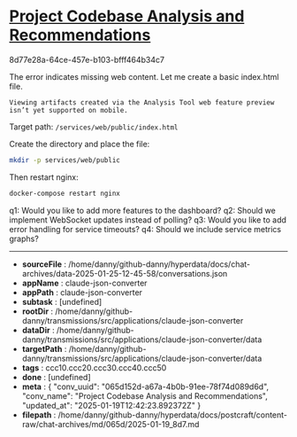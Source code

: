 # [Project Codebase Analysis and Recommendations](https://claude.ai/chat/065d152d-a67a-4b0b-91ee-78f74d089d6d)

8d77e28a-64ce-457e-b103-bfff464b34c7

 The error indicates missing web content. Let me create a basic index.html file.
```
Viewing artifacts created via the Analysis Tool web feature preview isn’t yet supported on mobile.
```



Target path: `/services/web/public/index.html`

Create the directory and place the file:
```bash
mkdir -p services/web/public
```

Then restart nginx:
```bash
docker-compose restart nginx
```

q1: Would you like to add more features to the dashboard?
q2: Should we implement WebSocket updates instead of polling?
q3: Would you like to add error handling for service timeouts?
q4: Should we include service metrics graphs?

---

* **sourceFile** : /home/danny/github-danny/hyperdata/docs/chat-archives/data-2025-01-25-12-45-58/conversations.json
* **appName** : claude-json-converter
* **appPath** : claude-json-converter
* **subtask** : [undefined]
* **rootDir** : /home/danny/github-danny/transmissions/src/applications/claude-json-converter
* **dataDir** : /home/danny/github-danny/transmissions/src/applications/claude-json-converter/data
* **targetPath** : /home/danny/github-danny/transmissions/src/applications/claude-json-converter/data
* **tags** : ccc10.ccc20.ccc30.ccc40.ccc50
* **done** : [undefined]
* **meta** : {
  "conv_uuid": "065d152d-a67a-4b0b-91ee-78f74d089d6d",
  "conv_name": "Project Codebase Analysis and Recommendations",
  "updated_at": "2025-01-19T12:42:23.892372Z"
}
* **filepath** : /home/danny/github-danny/hyperdata/docs/postcraft/content-raw/chat-archives/md/065d/2025-01-19_8d7.md
